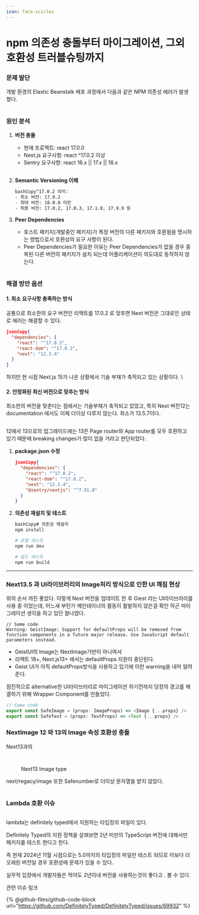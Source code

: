 ```yaml
---
icon: face-icicles
---
```


# npm 의존성 충돌부터 마이그레이션, 그외 호환성 트러블슈팅까지

### 문제 발단

개발 환경의 Elastic Beanstalk 배포 과정에서 다음과 같은 NPM 의존성 에러가 발생했다.



<figure><img src="../.gitbook/assets/image (16).png" alt=""><figcaption></figcaption></figure>



### 원인 분석

1.  **버전 충돌**

    * 현재 프로젝트: react 17.0.0
    * Next.js 요구사항: react ^17.0.2 이상
    * Sentry 요구사항:  react 16.x || 17.x || 18.x

    <figure><img src="../.gitbook/assets/image (17).png" alt=""><figcaption></figcaption></figure>
2.  **Semantic Versioning 이해**

    ```bash
    bashCopy^17.0.2 의미:
    - 최소 버전: 17.0.2
    - 최대 버전: 18.0.0 미만
    - 허용 버전: 17.0.2, 17.0.3, 17.1.0, 17.9.9 등
    ```
3.  **Peer Dependencies**

    * 호스트 패키지(개발중인 패키지)가 특정 버전의 다른 패키지와 호환됨을 명시하는 방법으로서 호환성의 요구 사항이 된다.
    * Peer Dependencies가 필요한 이유는 Peer Dependencies가 없을 경우 중복된 다른 버전의 패키지가 설치 되는데 어플리케이션이 의도대로 동작하지 않는다.&#x20;

    <figure><img src="../.gitbook/assets/image (18).png" alt=""><figcaption></figcaption></figure>



### 해결 방안 옵션&#x20;

#### 1. 최소 요구사항 충족하는 방식&#x20;

공통으로 최소한의 요구 버전인 리액트를 17.0.2 로 맞추면 Next 버전은 그대로인 상태로 에러는 해결할 수 있다.

```json
jsonCopy{
  "dependencies": {
    "react": "^17.0.2",
    "react-dom": "^17.0.2",
    "next": "12.3.4"
  }
}
```

하지만 현 시점 Next.js 15가 나온 상황에서 기술 부채가 축적되고 있는 상황이다. \


#### 2. 안정화된 최신 버전으로 맞추는 방식&#x20;

최소한의 버전을 맞춘다는 점에서는 기술부채가 축적되고 있었고, 특히 Next 버전12는 documentation 에서도 이제 더이상 다루지 않는다.  최소가 13.5.7이다.&#x20;

<figure><img src="../.gitbook/assets/image (13).png" alt=""><figcaption></figcaption></figure>

12에서 13으로의 업그레이드에는 13은 Page router와 App router를 모두 호환하고 있기 때문에 breaking changes가 많이 없을 거라고 판단되었다.&#x20;

1.  **package.json 수정**

    ```json
    jsonCopy{
      "dependencies": {
        "react": "^17.0.2",
        "react-dom": "^17.0.2",
        "next": "12.3.4",
        "@sentry/nextjs": "^7.91.0"
      }
    }
    ```
2.  **의존성 재설치 및 테스트**

    ```bash
    bashCopy# 의존성 재설치
    npm install

    # 로컬 테스트
    npm run dev

    # 빌드 테스트
    npm run build
    ```



***



### Next13.5 과 UI라이브러리의 Image처리 방식으로 인한 UI 깨짐 현상

위의 순서 까진 좋았다.  이렇게 Next 버전을 업데이트 한 후 Giest 라는 UI라이브러리를 사용 중 이었는데, 어느새 부턴가 메인테이너의 활동이  활발하지 않은걸 확인 하곤 마이그레이션 생각을 하고 있던 찰나였다.

```
// Some code
Warning: GeistImage: Support for defaultProps will be removed from function components in a future major release. Use JavaScript default parameters instead.

```

* GeistUI의  Image는 NextImage기반이 아니여서&#x20;
* 리액트 18+, Next.js13+ 에서는 defaultProps 지원이 중단된다.
* Geist UI가 아직 defaultProps방식을 사용하고 있기에 이런 warning을 내어 알려준다.

점진적으로 alternative한 UI라이브러리로 마이그레이션 하기전까지 당장의 경고를 해결하기 위해 Wrapper Component를 만들었다.

```typescript
// Some code
export const SafeImage = (props: ImageProps) => <Image {...props} />
export const SafeText = (props: TextProps) => <Text {...props} />
```





### NextImage 12 와 13의 Image 속성 호환성 충돌

Next13과의 &#x20;

<figure><img src="../.gitbook/assets/image (5).png" alt=""><figcaption></figcaption></figure>

<figure><img src="../.gitbook/assets/image (6).png" alt=""><figcaption><p>Next13 Image type</p></figcaption></figure>

next/regacy/image 또한 Safenumber로 더이상 문자열을  받지 않았다.

<figure><img src="../.gitbook/assets/image (7).png" alt=""><figcaption></figcaption></figure>

### Lambda 호환 이슈&#x20;

<figure><img src="../.gitbook/assets/image (10).png" alt=""><figcaption></figcaption></figure>

lambda는  definitely typed에서 지원하는 타입정의 파일이 있다.&#x20;

Definitely Typed의 지원 정책을 살펴보면 2년 미만의 TypeScript 버전에 대해서만 패키지를 테스트 한다고 한다.



즉 현재 2024년 11월 시점으로는 5.0까지의 타입정의 파일만 테스트 되므로 이보다 더 오래된 버전일 경우 호환성에 문제가 있을 수 있다.

실무적 입장에서 개발자들은 적어도 2년이내 버전을 사용하는것이 좋다고 . 볼 수 있다.&#x20;

관련 이슈 링크&#x20;

{% @github-files/github-code-block url="https://github.com/DefinitelyTyped/DefinitelyTyped/issues/69932" %}

<figure><img src="../.gitbook/assets/image (12).png" alt=""><figcaption></figcaption></figure>

